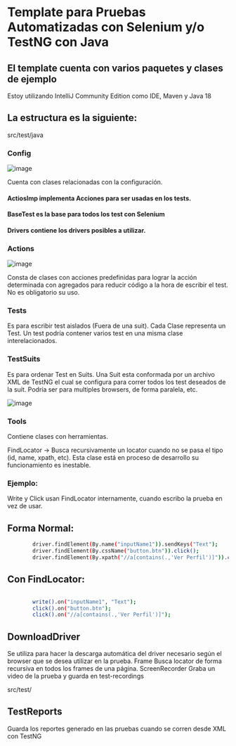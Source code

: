 # Template para Pruebas Automatizadas con Selenium y/o TestNG con Java

## El template cuenta con varios paquetes y clases de ejemplo

Estoy utilizando IntelliJ Community Edition como IDE, Maven y Java 18

## La estructura es la siguiente:

src/test/java

### Config
![image](https://user-images.githubusercontent.com/850505/187938402-0a9336bb-def2-4aeb-bc1c-0a2fc305e1e2.png)


Cuenta con clases relacionadas con la configuración.

#### ActiosImp implementa Acciones para ser usadas en los tests.

#### BaseTest es la base para todos los test con Selenium

#### Drivers contiene los drivers posibles a utilizar.

### Actions

![image](https://user-images.githubusercontent.com/850505/187938322-79d20f45-fe6b-40dd-9b0b-9f6aeea19057.png)


Consta de clases con acciones predefinidas para lograr la acción determinada con agregados para reducir código a la hora
de escribir el test. No es obligatorio su uso.

### Tests

Es para escribir test aislados (Fuera de una suit). Cada Clase representa un Test. Un test podría contener varios test en una misma clase
interelacionados.

### TestSuits

Es para ordenar Test en Suits. Una Suit esta conformada por un archivo XML de TestNG el cual se configura para correr
todos los test deseados de la suit. Podría ser para multiples browsers, de forma paralela, etc.

![image](https://user-images.githubusercontent.com/850505/187941281-20f24f10-0311-4634-9ace-f1c8e04ff343.png)


### Tools

Contiene clases con herramientas.

FindLocator -> Busca recursivamente un locator cuando no se pasa el tipo (id, name, xpath, etc).
Esta clase está en proceso de desarrollo su funcionamiento es inestable.

### Ejemplo:

Write y Click usan FindLocator internamente, cuando escribo la prueba en vez de usar.

## Forma Normal:

```sh
        driver.findElement(By.name("inputName1")).sendKeys("Text");
        driver.findElement(By.cssName("button.btn")).click();
        driver.findElement(By.xpath("//a[contains(.,'Ver Perfil')]")).click();
```

## Con FindLocator:

```sh

        write().on("inputName1", "Text");
        click().on("button.btn");
        click().on("//a[contains(.,'Ver Perfil')]");
```

## DownloadDriver

Se utiliza para hacer la descarga automática del driver necesario según el browser que se desea utilizar
en la prueba.
Frame Busca locator de forma recursiva en todos los frames de una página.
ScreenRecorder Graba un video de la prueba y guarda en test-recordings

src/test/

## TestReports

Guarda los reportes generado en las pruebas cuando se corren desde XML con TestNG


